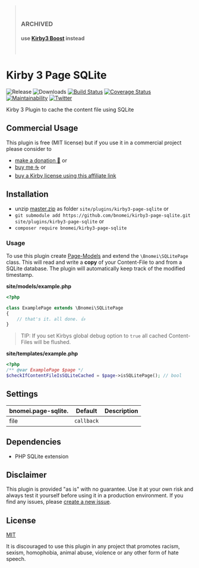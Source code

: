 > &nbsp;
> ### ARCHIVED 
> #### use [Kirby3 Boost](https://github.com/bnomei/kirby3-boost) instead
> &nbsp;


# Kirby 3 Page SQLite

![Release](https://flat.badgen.net/packagist/v/bnomei/kirby3-page-sqlite?color=ae81ff)
![Downloads](https://flat.badgen.net/packagist/dt/bnomei/kirby3-page-sqlite?color=272822)
[![Build Status](https://flat.badgen.net/travis/bnomei/kirby3-page-sqlite)](https://travis-ci.com/bnomei/kirby3-page-sqlite)
[![Coverage Status](https://flat.badgen.net/coveralls/c/github/bnomei/kirby3-page-sqlite)](https://coveralls.io/github/bnomei/kirby3-page-sqlite) 
[![Maintainability](https://flat.badgen.net/codeclimate/maintainability/bnomei/kirby3-page-sqlite)](https://codeclimate.com/github/bnomei/kirby3-page-sqlite) 
[![Twitter](https://flat.badgen.net/badge/twitter/bnomei?color=66d9ef)](https://twitter.com/bnomei)

Kirby 3 Plugin to cache the content file using SQLite

## Commercial Usage

This plugin is free (MIT license) but if you use it in a commercial project please consider to
- [make a donation 🍻](https://www.paypal.me/bnomei/5) or
- [buy me ☕](https://buymeacoff.ee/bnomei) or
- [buy a Kirby license using this affiliate link](https://a.paddle.com/v2/click/1129/35731?link=1170)

## Installation

- unzip [master.zip](https://github.com/bnomei/kirby3-page-sqlite/archive/master.zip) as folder `site/plugins/kirby3-page-sqlite` or
- `git submodule add https://github.com/bnomei/kirby3-page-sqlite.git site/plugins/kirby3-page-sqlite` or
- `composer require bnomei/kirby3-page-sqlite`

### Usage

To use this plugin create [Page-Models](https://getkirby.com/docs/guide/templates/page-models) and extend the `\Bnomei\SQLitePage` class. This will read and write a **copy** of your Content-File to and from a SQLite database. The plugin will automatically keep track of the modified timestamp.

**site/models/example.php**
```php
<?php

class ExamplePage extends \Bnomei\SQLitePage
{
    // that's it. all done. 👍
}
```

> TIP: If you set Kirbys global debug option to `true` all cached Content-Files will be flushed.

**site/templates/example.php**
```php
<?php
/** @var ExamplePage $page */
$checkIfContentFileIsSQLiteCached = $page->isSQLitePage(); // bool
```

## Settings

| bnomei.page-sqlite.            | Default        | Description               |            
|---------------------------|----------------|---------------------------|
| file | `callback` |  |


## Dependencies

- PHP SQLite extension

## Disclaimer

This plugin is provided "as is" with no guarantee. Use it at your own risk and always test it yourself before using it in a production environment. If you find any issues, please [create a new issue](https://github.com/bnomei/kirby3-page-sqlite/issues/new).

## License

[MIT](https://opensource.org/licenses/MIT)

It is discouraged to use this plugin in any project that promotes racism, sexism, homophobia, animal abuse, violence or any other form of hate speech.

